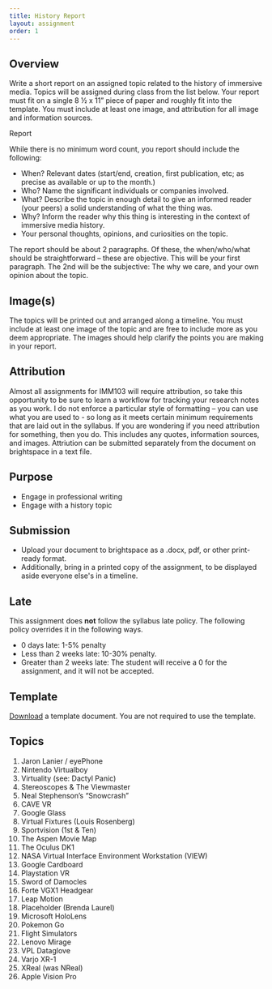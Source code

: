 ```yaml
---
title: History Report
layout: assignment
order: 1
---
```

## Overview
Write a short report on an assigned topic related to the history of immersive media. Topics will be assigned during class from the list below. Your report must fit on a single 8 ½ x 11” piece of paper and roughly fit into the template. You must include at least one image, and attribution for all image and information sources.


Report

While there is no minimum word count, you report should include the following:
-	When?  Relevant dates (start/end, creation, first publication, etc; as precise as available or up to the month.)
-	Who? Name the significant individuals or companies involved.
-	What? Describe the topic in enough detail to give an informed reader (your peers) a solid understanding of what the thing was.
-	Why?  Inform the reader why this thing is interesting in the context of immersive media history.
-	Your personal thoughts, opinions, and curiosities on the topic.

The report should be about 2 paragraphs. Of these, the when/who/what should be straightforward – these are objective. This will be your first paragraph. The 2nd will be the subjective: The why we care, and your own opinion about the topic.

## Image(s)
The topics will be printed out and arranged along a timeline. You must include at least one image of the topic and are free to include more as you deem appropriate. The images should help clarify the points you are making in your report.

## Attribution
Almost all assignments for IMM103 will require attribution, so take this opportunity to be sure to learn a workflow for tracking your research notes as you work. I do not enforce a particular style of formatting – you can use what you are used to - so long as it meets certain minimum requirements that are laid out in the syllabus. If you are wondering if you need attribution for something, then you do. This includes any quotes, information sources, and images.
Attriution can be submitted separately from the document on brightspace in a text file.

## Purpose
- Engage in professional writing
- Engage with a history topic

## Submission
- Upload your document to brightspace as a .docx, pdf, or other print-ready format.
- Additionally, bring in a printed copy of the assignment, to be displayed aside everyone else's in a timeline.

## Late
This assignment does **not** follow the syllabus late policy. The following policy overrides it in the following ways.
  - 0 days late: 1-5% penalty
  - Less than 2 weeks late: 10-30% penalty.
  - Greater than 2 weeks late: The student will receive a 0 for the assignment, and it will not be accepted.

## Template
[Download](/assignmentInfo/IMM103-HistoryReportTemplate.docx) a template document. You are not required to use the template.

## Topics
1.	Jaron Lanier / eyePhone
2.	Nintendo Virtualboy
3.	Virtuality (see: Dactyl Panic)
4.	Stereoscopes & The Viewmaster
5.	Neal Stephenson’s “Snowcrash”
6.	CAVE VR
7.	Google Glass
8.	Virtual Fixtures (Louis Rosenberg)
9.	Sportvision (1st & Ten)
10.	The Aspen Movie Map
11. The Oculus DK1
12. NASA Virtual Interface Environment Workstation (VIEW)
13. Google Cardboard
14. Playstation VR
15. Sword of Damocles
16. Forte VGX1 Headgear
17. Leap Motion
18. Placeholder (Brenda Laurel)
19. Microsoft HoloLens
20. Pokemon Go
21. Flight Simulators
23. Lenovo Mirage
24. VPL Dataglove
25. Varjo XR-1
26. XReal (was NReal)
27. Apple Vision Pro
